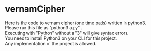 # vernamCipher
Here is the code to vernam cipher (one time pads) written in python3.<br>
Please run this file as "python3 a.py" .<br>
Executing with "Python" without a "3" will give syntax errors.<br>
You need to install Python3 on your CLI for this project.<br>
Any implementation of the project is allowed.<br>

